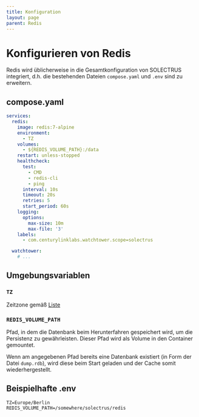 ```yaml
---
title: Konfiguration
layout: page
parent: Redis
---
```


# Konfigurieren von Redis

Redis wird üblicherweise in die Gesamtkonfiguration von SOLECTRUS integriert, d.h. die bestehenden Dateien `compose.yaml` und `.env` sind zu erweitern.

## compose.yaml

```yaml
services:
  redis:
    image: redis:7-alpine
    environment:
      - TZ
    volumes:
      - ${REDIS_VOLUME_PATH}:/data
    restart: unless-stopped
    healthcheck:
      test:
        - CMD
        - redis-cli
        - ping
      interval: 10s
      timeout: 20s
      retries: 5
      start_period: 60s
    logging:
      options:
        max-size: 10m
        max-file: '3'
    labels:
      - com.centurylinklabs.watchtower.scope=solectrus

  watchtower:
    # ...
```

## Umgebungsvariablen

### `TZ`

Zeitzone gemäß [Liste](https://en.wikipedia.org/wiki/List_of_tz_database_time_zones)

### `REDIS_VOLUME_PATH`

Pfad, in dem die Datenbank beim Herunterfahren gespeichert wird, um die Persistenz zu gewährleisten. Dieser Pfad wird als Volume in den Container gemountet.

Wenn am angegebenen Pfad bereits eine Datenbank existiert (in Form der Datei `dump.rdb`), wird diese beim Start geladen und der Cache somit wiederhergestellt.

## Beispielhafte .env

```properties
TZ=Europe/Berlin
REDIS_VOLUME_PATH=/somewhere/solectrus/redis
```
